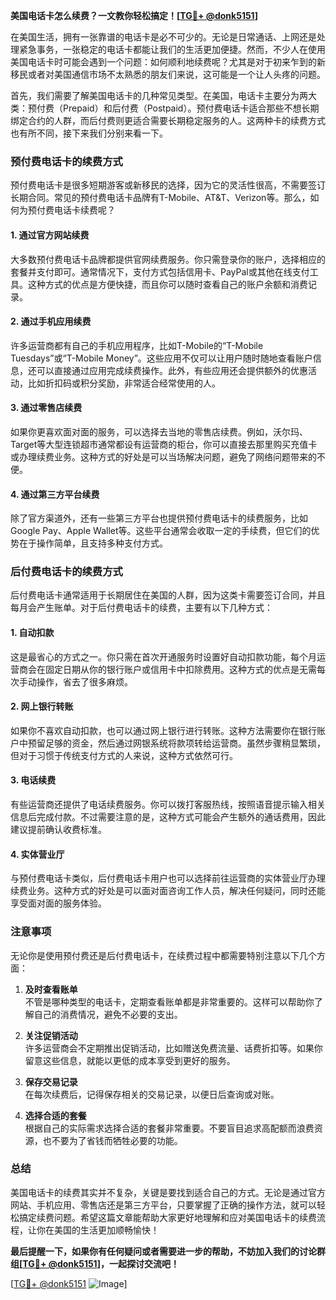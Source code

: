 **美国电话卡怎么续费？一文教你轻松搞定！[[TG💪+ @donk5151](https://t.me/s/donk5151)]**

在美国生活，拥有一张靠谱的电话卡是必不可少的。无论是日常通话、上网还是处理紧急事务，一张稳定的电话卡都能让我们的生活更加便捷。然而，不少人在使用美国电话卡时可能会遇到一个问题：如何顺利地续费呢？尤其是对于初来乍到的新移民或者对美国通信市场不太熟悉的朋友们来说，这可能是一个让人头疼的问题。

首先，我们需要了解美国电话卡的几种常见类型。在美国，电话卡主要分为两大类：预付费（Prepaid）和后付费（Postpaid）。预付费电话卡适合那些不想长期绑定合约的人群，而后付费则更适合需要长期稳定服务的人。这两种卡的续费方式也有所不同，接下来我们分别来看一下。

### 预付费电话卡的续费方式

预付费电话卡是很多短期游客或新移民的选择，因为它的灵活性很高，不需要签订长期合同。常见的预付费电话卡品牌有T-Mobile、AT&T、Verizon等。那么，如何为预付费电话卡续费呢？

#### 1. **通过官方网站续费**
大多数预付费电话卡品牌都提供官网续费服务。你只需登录你的账户，选择相应的套餐并支付即可。通常情况下，支付方式包括信用卡、PayPal或其他在线支付工具。这种方式的优点是方便快捷，而且你可以随时查看自己的账户余额和消费记录。

#### 2. **通过手机应用续费**
许多运营商都有自己的手机应用程序，比如T-Mobile的“T-Mobile Tuesdays”或“T-Mobile Money”。这些应用不仅可以让用户随时随地查看账户信息，还可以直接通过应用完成续费操作。此外，有些应用还会提供额外的优惠活动，比如折扣码或积分奖励，非常适合经常使用的人。

#### 3. **通过零售店续费**
如果你更喜欢面对面的服务，可以选择去当地的零售店续费。例如，沃尔玛、Target等大型连锁超市通常都设有运营商的柜台，你可以直接去那里购买充值卡或办理续费业务。这种方式的好处是可以当场解决问题，避免了网络问题带来的不便。

#### 4. **通过第三方平台续费**
除了官方渠道外，还有一些第三方平台也提供预付费电话卡的续费服务，比如Google Pay、Apple Wallet等。这些平台通常会收取一定的手续费，但它们的优势在于操作简单，且支持多种支付方式。

### 后付费电话卡的续费方式

后付费电话卡通常适用于长期居住在美国的人群，因为这类卡需要签订合同，并且每月会产生账单。对于后付费电话卡的续费，主要有以下几种方式：

#### 1. **自动扣款**
这是最省心的方式之一。你只需在首次开通服务时设置好自动扣款功能，每个月运营商会在固定日期从你的银行账户或信用卡中扣除费用。这种方式的优点是无需每次手动操作，省去了很多麻烦。

#### 2. **网上银行转账**
如果你不喜欢自动扣款，也可以通过网上银行进行转账。这种方法需要你在银行账户中预留足够的资金，然后通过网银系统将款项转给运营商。虽然步骤稍显繁琐，但对于习惯于传统支付方式的人来说，这种方式依然可行。

#### 3. **电话续费**
有些运营商还提供了电话续费服务。你可以拨打客服热线，按照语音提示输入相关信息后完成付款。不过需要注意的是，这种方式可能会产生额外的通话费用，因此建议提前确认收费标准。

#### 4. **实体营业厅**
与预付费电话卡类似，后付费电话卡用户也可以选择前往运营商的实体营业厅办理续费业务。这种方式的好处是可以面对面咨询工作人员，解决任何疑问，同时还能享受面对面的服务体验。

### 注意事项

无论你是使用预付费还是后付费电话卡，在续费过程中都需要特别注意以下几个方面：

1. **及时查看账单**  
   不管是哪种类型的电话卡，定期查看账单都是非常重要的。这样可以帮助你了解自己的消费情况，避免不必要的支出。

2. **关注促销活动**  
   许多运营商会不定期推出促销活动，比如赠送免费流量、话费折扣等。如果你留意这些信息，就能以更低的成本享受到更好的服务。

3. **保存交易记录**  
   在每次续费后，记得保存相关的交易记录，以便日后查询或对账。

4. **选择合适的套餐**  
   根据自己的实际需求选择合适的套餐非常重要。不要盲目追求高配额而浪费资源，也不要为了省钱而牺牲必要的功能。

### 总结

美国电话卡的续费其实并不复杂，关键是要找到适合自己的方式。无论是通过官方网站、手机应用、零售店还是第三方平台，只要掌握了正确的操作方法，就可以轻松搞定续费问题。希望这篇文章能帮助大家更好地理解和应对美国电话卡的续费流程，让你在美国的生活更加顺畅愉快！

**最后提醒一下，如果你有任何疑问或者需要进一步的帮助，不妨加入我们的讨论群组[[TG💪+ @donk5151](https://t.me/s/donk5151)]，一起探讨交流吧！**

[[TG💪+ @donk5151](https://t.me/s/donk5151) ![Image](https://i.postimg.cc/rwNCRYN7/Snipaste-2025-04-30-17-27-05.png)]